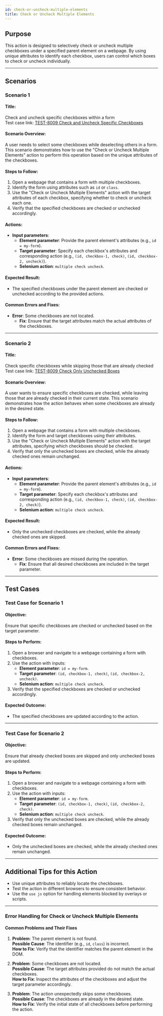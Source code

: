 ```yaml
---
id: check-or-uncheck-multiple-elements
title: Check or Uncheck Multiple Elements
---
```


## Purpose
This action is designed to selectively check or uncheck multiple checkboxes under a specified parent element on a webpage. By using unique attributes to identify each checkbox, users can control which boxes to check or uncheck individually.

---

## Scenarios

### Scenario 1

#### Title:
Check and uncheck specific checkboxes within a form  
Test case link: [TEST-8009 Check and Uncheck Specific Checkboxes](https://zeuz.zeuz.ai/Home/ManageTestCases/Edit/TEST-8009/#parentHorizontalTab2)

#### Scenario Overview:
A user needs to select some checkboxes while deselecting others in a form. This scenario demonstrates how to use the "Check or Uncheck Multiple Elements" action to perform this operation based on the unique attributes of the checkboxes.

#### Steps to Follow:
1. Open a webpage that contains a form with multiple checkboxes.
2. Identify the form using attributes such as `id` or `class`.
3. Use the "Check or Uncheck Multiple Elements" action with the target attributes of each checkbox, specifying whether to check or uncheck each one.
4. Verify that the specified checkboxes are checked or unchecked accordingly.

#### Actions:
- **Input parameters**:
  - **Element parameter**: Provide the parent element's attributes (e.g., `id = my-form`).
  - **Target parameter**: Specify each checkbox's attributes and corresponding action (e.g., `(id, checkbox-1, check)`, `(id, checkbox-2, uncheck)`).
  - **Selenium action**: `multiple check uncheck`.

#### Expected Result:
- The specified checkboxes under the parent element are checked or unchecked according to the provided actions.

#### Common Errors and Fixes:
- **Error**: Some checkboxes are not located.
  - **Fix**: Ensure that the target attributes match the actual attributes of the checkboxes.

---

### Scenario 2

#### Title:
Check specific checkboxes while skipping those that are already checked  
Test case link: [TEST-8009 Check Only Unchecked Boxes](https://zeuz.zeuz.ai/Home/ManageTestCases/Edit/TEST-8009/#parentHorizontalTab2)

#### Scenario Overview:
A user wants to ensure specific checkboxes are checked, while leaving those that are already checked in their current state. This scenario demonstrates how the action behaves when some checkboxes are already in the desired state.

#### Steps to Follow:
1. Open a webpage that contains a form with multiple checkboxes.
2. Identify the form and target checkboxes using their attributes.
3. Use the "Check or Uncheck Multiple Elements" action with the target attributes, specifying which checkboxes should be checked.
4. Verify that only the unchecked boxes are checked, while the already checked ones remain unchanged.

#### Actions:
- **Input parameters**:
  - **Element parameter**: Provide the parent element's attributes (e.g., `id = my-form`).
  - **Target parameter**: Specify each checkbox's attributes and corresponding action (e.g., `(id, checkbox-1, check)`, `(id, checkbox-2, check)`).
  - **Selenium action**: `multiple check uncheck`.

#### Expected Result:
- Only the unchecked checkboxes are checked, while the already checked ones are skipped.

#### Common Errors and Fixes:
- **Error**: Some checkboxes are missed during the operation.
  - **Fix**: Ensure that all desired checkboxes are included in the target parameter.

---

## Test Cases

### Test Case for Scenario 1

#### Objective:
Ensure that specific checkboxes are checked or unchecked based on the target parameter.

#### Steps to Perform:
1. Open a browser and navigate to a webpage containing a form with checkboxes.
2. Use the action with inputs:
   - **Element parameter**: `id = my-form`.
   - **Target parameter**: `(id, checkbox-1, check)`, `(id, checkbox-2, uncheck)`.
   - **Selenium action**: `multiple check uncheck`.
3. Verify that the specified checkboxes are checked or unchecked accordingly.

#### Expected Outcome:
- The specified checkboxes are updated according to the action.

---

### Test Case for Scenario 2

#### Objective:
Ensure that already checked boxes are skipped and only unchecked boxes are updated.

#### Steps to Perform:
1. Open a browser and navigate to a webpage containing a form with checkboxes.
2. Use the action with inputs:
   - **Element parameter**: `id = my-form`.
   - **Target parameter**: `(id, checkbox-1, check)`, `(id, checkbox-2, check)`.
   - **Selenium action**: `multiple check uncheck`.
3. Verify that only the unchecked boxes are checked, while the already checked boxes remain unchanged.

#### Expected Outcome:
- Only the unchecked boxes are checked, while the already checked ones remain unchanged.

---

## Additional Tips for this Action
- Use unique attributes to reliably locate the checkboxes.
- Test the action in different browsers to ensure consistent behavior.
- Use the `use js` option for handling elements blocked by overlays or scripts.

---

### Error Handling for Check or Uncheck Multiple Elements

#### Common Problems and Their Fixes
1. **Problem**: The parent element is not found.  
   **Possible Cause**: The identifier (e.g., `id`, `class`) is incorrect.  
   **How to Fix**: Verify that the identifier matches the parent element in the DOM.

2. **Problem**: Some checkboxes are not located.  
   **Possible Cause**: The target attributes provided do not match the actual checkboxes.  
   **How to Fix**: Inspect the attributes of the checkboxes and adjust the target parameter accordingly.

3. **Problem**: The action unexpectedly skips some checkboxes.  
   **Possible Cause**: The checkboxes are already in the desired state.  
   **How to Fix**: Verify the initial state of all checkboxes before performing the action.